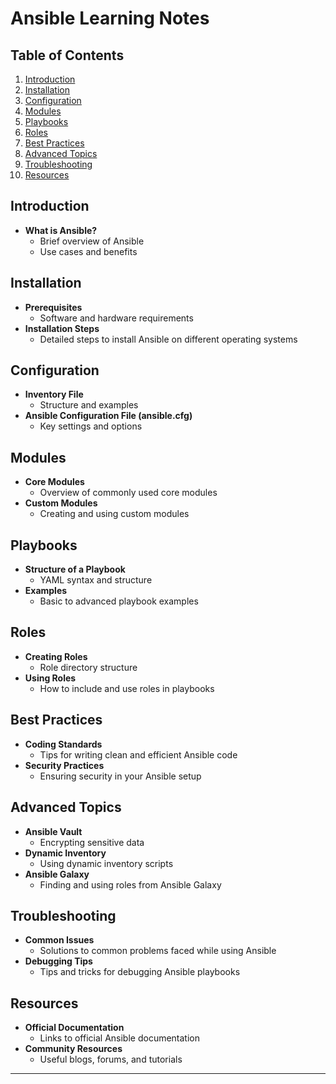 # Ansible Learning Notes

## Table of Contents
1. [Introduction](#introduction)
2. [Installation](#installation)
3. [Configuration](#configuration)
4. [Modules](#modules)
5. [Playbooks](#playbooks)
6. [Roles](#roles)
7. [Best Practices](#best-practices)
8. [Advanced Topics](#advanced-topics)
9. [Troubleshooting](#troubleshooting)
10. [Resources](#resources)

## Introduction
- **What is Ansible?**
  - Brief overview of Ansible
  - Use cases and benefits

## Installation
- **Prerequisites**
  - Software and hardware requirements
- **Installation Steps**
  - Detailed steps to install Ansible on different operating systems

## Configuration
- **Inventory File**
  - Structure and examples
- **Ansible Configuration File (ansible.cfg)**
  - Key settings and options

## Modules
- **Core Modules**
  - Overview of commonly used core modules
- **Custom Modules**
  - Creating and using custom modules

## Playbooks
- **Structure of a Playbook**
  - YAML syntax and structure
- **Examples**
  - Basic to advanced playbook examples

## Roles
- **Creating Roles**
  - Role directory structure
- **Using Roles**
  - How to include and use roles in playbooks

## Best Practices
- **Coding Standards**
  - Tips for writing clean and efficient Ansible code
- **Security Practices**
  - Ensuring security in your Ansible setup

## Advanced Topics
- **Ansible Vault**
  - Encrypting sensitive data
- **Dynamic Inventory**
  - Using dynamic inventory scripts
- **Ansible Galaxy**
  - Finding and using roles from Ansible Galaxy

## Troubleshooting
- **Common Issues**
  - Solutions to common problems faced while using Ansible
- **Debugging Tips**
  - Tips and tricks for debugging Ansible playbooks

## Resources
- **Official Documentation**
  - Links to official Ansible documentation
- **Community Resources**
  - Useful blogs, forums, and tutorials

---
